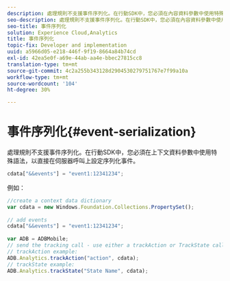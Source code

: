 ```yaml
---
description: 處理規則不支援事件序列化。在行動SDK中，您必須在內容資料參數中使用特殊語法，以直接在伺服器呼叫上設定序列化事件。
seo-description: 處理規則不支援事件序列化。在行動SDK中，您必須在內容資料參數中使用特殊語法，以直接在伺服器呼叫上設定序列化事件。
seo-title: 事件序列化
solution: Experience Cloud,Analytics
title: 事件序列化
topic-fix: Developer and implementation
uuid: a5966d05-e218-446f-9f19-8664a84b74cd
exl-id: 42ea5e0f-a69e-44ab-aa4e-bbec27815cc8
translation-type: tm+mt
source-git-commit: 4c2a255b343128d2904530279751767e7f99a10a
workflow-type: tm+mt
source-wordcount: '104'
ht-degree: 30%

---
```


# 事件序列化{#event-serialization}

處理規則不支援事件序列化。在行動SDK中，您必須在上下文資料參數中使用特殊語法，以直接在伺服器呼叫上設定序列化事件。

```js
cdata["&&events"] = "event1:12341234";
```

例如：

```js
//create a context data dictionary 
var cdata = new Windows.Foundation.Collections.PropertySet(); 
 
// add events 
cdata["&&events"] = "event1:12341234"; 
 
var ADB = ADBMobile; 
// send the tracking call - use either a trackAction or TrackState call. 
// trackAction example: 
ADB.Analytics.trackAction("action", cdata); 
// trackState example: 
ADB.Analytics.trackState("State Name", cdata);
```
